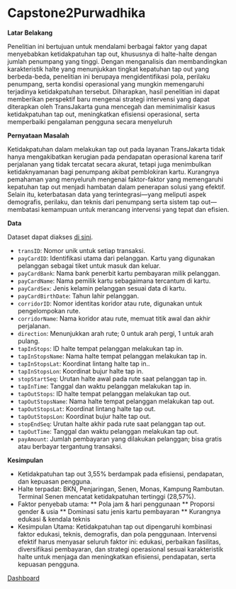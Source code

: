 # Capstone2Purwadhika

**Latar Belakang**

Penelitian ini bertujuan untuk mendalami berbagai faktor yang dapat menyebabkan ketidakpatuhan tap out, khususnya di halte-halte dengan jumlah penumpang yang tinggi. Dengan menganalisis dan membandingkan karakteristik halte yang menunjukkan tingkat kepatuhan tap out yang berbeda-beda, penelitian ini berupaya mengidentifikasi pola, perilaku penumpang, serta kondisi operasional yang mungkin memengaruhi terjadinya ketidakpatuhan tersebut. Diharapkan, hasil penelitian ini dapat memberikan perspektif baru mengenai strategi intervensi yang dapat diterapkan oleh TransJakarta guna mencegah dan meminimalisir kasus ketidakpatuhan tap out, meningkatkan efisiensi operasional, serta memperbaiki pengalaman pengguna secara menyeluruh


**Pernyataan Masalah**

Ketidakpatuhan dalam melakukan tap out pada layanan TransJakarta tidak hanya mengakibatkan kerugian pada pendapatan operasional karena tarif perjalanan yang tidak tercatat secara akurat, tetapi juga menimbulkan ketidaknyamanan bagi penumpang akibat pemblokiran kartu. Kurangnya pemahaman yang menyeluruh mengenai faktor-faktor yang memengaruhi kepatuhan tap out menjadi hambatan dalam penerapan solusi yang efektif. Selain itu, keterbatasan data yang terintegrasi—yang meliputi aspek demografis, perilaku, dan teknis dari penumpang serta sistem tap out—membatasi kemampuan untuk merancang intervensi yang tepat dan efisien.

**Data**

Dataset dapat diakses [di sini](https://www.kaggle.com/datasets/dikisahkan/transjakarta-transportation-transaction).
* `transID`: Nomor unik untuk setiap transaksi.
* `payCardID`: Identifikasi utama dari pelanggan. Kartu yang digunakan pelanggan sebagai tiket untuk masuk dan keluar.
* `payCardBank`: Nama bank penerbit kartu pembayaran milik pelanggan.
* `payCardName`: Nama pemilik kartu sebagaimana tercantum di kartu.
* `payCardSex`: Jenis kelamin pelanggan sesuai data di kartu.
* `payCardBirthDate`: Tahun lahir pelanggan.
* `corridorID`: Nomor identitas koridor atau rute, digunakan untuk pengelompokan rute.
* `corridorName`: Nama koridor atau rute, memuat titik awal dan akhir perjalanan.
* `direction`: Menunjukkan arah rute; 0 untuk arah pergi, 1 untuk arah pulang.
* `tapInStops`: ID halte tempat pelanggan melakukan tap in.
* `tapInStopsName`: Nama halte tempat pelanggan melakukan tap in.
* `tapInStopsLat`: Koordinat lintang halte tap in..
* `tapInStopsLon`: Koordinat bujur halte tap in.
* `stopStartSeq`: Urutan halte awal pada rute saat pelanggan tap in.
* `tapInTime`: Tanggal dan waktu pelanggan melakukan tap in.
* `tapOutStops`: ID halte tempat pelanggan melakukan tap out.
* `tapOutStopsName`: Nama halte tempat pelanggan melakukan tap out.
* `tapOutStopsLat`: Koordinat lintang halte tap out.
* `tapOutStopsLon`: Koordinat bujur halte tap out.
* `stopEndSeq`: Urutan halte akhir pada rute saat pelanggan tap out.
* `tapOutTime`: Tanggal dan waktu pelanggan melakukan tap out.
* `payAmount`: Jumlah pembayaran yang dilakukan pelanggan; bisa gratis atau berbayar tergantung transaksi.

  
**Kesimpulan**

* Ketidakpatuhan tap out 3,55% berdampak pada efisiensi, pendapatan, dan kepuasan pengguna.
* Halte terpadat: BKN, Penjaringan, Senen, Monas, Kampung Rambutan. Terminal Senen mencatat ketidakpatuhan tertinggi (28,57%).
* Faktor penyebab utama:
** Pola jam & hari penggunaan
** Proporsi gender & usia
** Dominasi satu jenis kartu pembayaran
** Kurangnya edukasi & kendala teknis
* Kesimpulan Utama:
Ketidakpatuhan tap out dipengaruhi kombinasi faktor edukasi, teknis, demografis, dan pola penggunaan.
Intervensi efektif harus menyasar seluruh faktor ini: edukasi, perbaikan fasilitas, diversifikasi pembayaran, dan strategi operasional sesuai karakteristik halte untuk menjaga dan meningkatkan efisiensi, pendapatan, serta kepuasan pengguna.

[Dashboard](https://public.tableau.com/app/profile/bagus.permono/viz/Transjakarta_17507725712080/Dashboard3?publish=yes)
